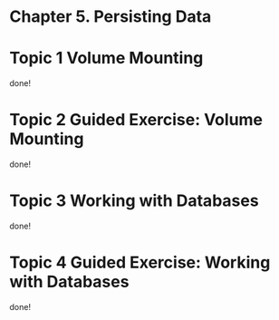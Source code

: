 # Chapter 5. Persisting Data
#  Topic 1 Volume Mounting
done!

# Topic 2 Guided Exercise: Volume Mounting 
done!

# Topic 3 Working with Databases
done!

# Topic 4 Guided Exercise: Working with Databases
done!
